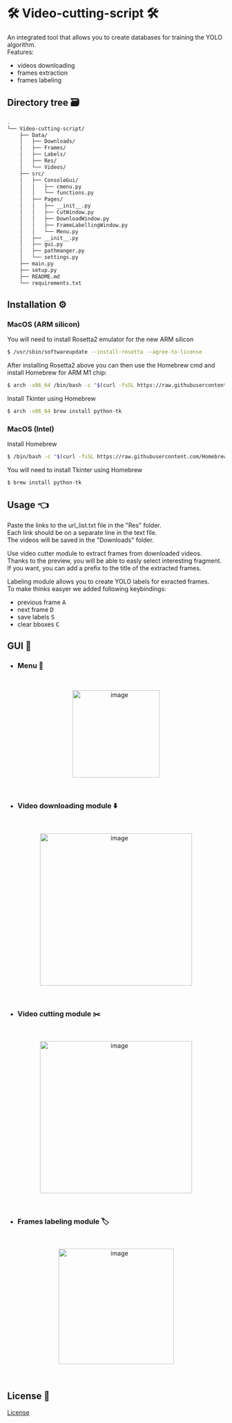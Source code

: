 # **🛠️ Video-cutting-script 🛠️**

An integrated tool that allows you to create databases for training the YOLO algorithm.<br />
Features:
* videos downloading
* frames extraction
* frames labeling

## Directory tree 🗃️
```bash
.
└── Video-cutting-script/
    ├── Data/
    │   ├── Downloads/
    │   ├── Frames/
    │   ├── Labels/
    │   ├── Res/
    │   └── Videos/
    ├── src/
    │   ├── ConsoleGui/
    │   │   ├── cmenu.py
    │   │   └── functions.py
    │   ├── Pages/
    │   │   ├── __init__.py
    │   │   ├── CutWindow.py
    │   │   ├── DownloadWindow.py
    │   │   ├── FrameLabellingWindow.py
    │   │   └── Menu.py
    │   ├── __init__.py
    │   ├── gui.py
    │   ├── pathmanger.py
    │   └── settings.py
    ├── main.py
    ├── setup.py
    ├── README.md
    └── requirements.txt
```

## Installation ⚙️

### MacOS (ARM silicon)

You will need to install Rosetta2 emulator for the new ARM silicon 

```bash
$ /usr/sbin/softwareupdate --install-rosetta --agree-to-license
```

After installing Rosetta2 above you can then use the Homebrew cmd and install Homebrew for ARM M1 chip: 

```bash
$ arch -x86_64 /bin/bash -c "$(curl -fsSL https://raw.githubusercontent.com/Homebrew/install/master/install.sh)"
```

Install Tkinter using Homebrew

```bash
$ arch -x86_64 brew install python-tk
```

### MacOS (Intel)

Install Homebrew

```bash
$ /bin/bash -c "$(curl -fsSL https://raw.githubusercontent.com/Homebrew/install/HEAD/install.sh)"
```

You will need to install Tkinter using Homebrew

```bash
$ brew install python-tk
```


## Usage 👈

Paste the links to the url_list.txt file in the "Res" folder. <br />
Each link should be on a separate line in the text file. <br />
The videos will be saved in the "Downloads" folder.<br />

Use video cutter module to extract frames from downloaded videos. <br />
Thanks to the preview, you will be able to easly select interesting fragment. <br />
If you want, you can add a prefix to the title of the extracted frames.<br />

Labeling module allows you to create YOLO labels for exracted frames. <br />
To make thinks easyer we added following keybindings:<br />
* previous frame <kbd>A</kbd>
* next frame <kbd>D</kbd>
* save labels <kbd>S</kbd>
* clear bboxes <kbd>C</kbd>

## GUI 🎨

* ### Menu 📜
  
<br>
<p align="center">
    <img width="202" alt="image" src="https://github.com/PiotrZb/Video-cutting-script/assets/84187115/151b94ad-3a7d-46cd-9eb5-dc1b5debfcbb"><br />
</p>
<br>

* ### Video downloading module ⬇️

<br>
<p align="center">
    <img width="352" alt="image" src="https://github.com/PiotrZb/Video-cutting-script/assets/84187115/5b3c16a9-4cab-43ac-8180-8c91fcc8e3f0"><br />
</p>
<br>

* ### Video cutting module ✂️

<br>
<p align="center">
    <img width="352" alt="image" src="https://github.com/PiotrZb/Video-cutting-script/assets/84187115/c759a17f-0bb3-4148-a44a-3399a4992e7a"><br />
</p>
<br>

* ### Frames labeling module 🏷️

<br>
<p align="center">
    <img width="267" alt="image" src="https://github.com/PiotrZb/Video-cutting-script/assets/84187115/d86fb3aa-e9e1-4d07-86ba-cc3722d51a07"><br />
</p>
<br>

## License :page_facing_up:
[License](LICENSE)
